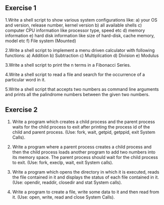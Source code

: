  Exercise 1
 ----------
1.Write a shell script to show various system configurations like:
a) your OS and version, release number, kernel version
b) all available shells
c) computer CPU information like processor type, speed etc
d) memory information
e) hard disk information like size of hard-disk, cache memory, model etc
f) File system (Mounted)

2.Write a shell script to implement a menu driven calculator with following functions:
a) Addition
b) Subtraction
c) Multiplication
d) Division
e) Modulus

3.Write a shell script to print the n terms in a Fibonacci Series.

4.Write a shell script to read a file and search for the occurrence of a particular word in it.

5.Write a shell script that accepts two numbers as command line arguments and prints all the 
palindrome numbers between the given two numbers.

Exercise 2
----------
1. Write a program which creates a child process and the parent process
waits for the child process to exit after printing the process id of the child and
parent process. (Use: fork, wait, getpid, getppid, exit System Calls).

2. Write a program where a parent process creates a child process and then
the child process loads another program to add two numbers into its memory
space. The parent process should wait for the child process to exit. (Use:
fork, execlp, wait, exit System calls).

3. Write a program which opens the directory in which it is executed, reads
the file contained in it and displays the status of each file contained in it.
(Use: opendir, readdir, closedir and stat System calls).

4. Write a program to create a file, write some data to it and then read from
it. (Use: open, write, read and close System Calls).

